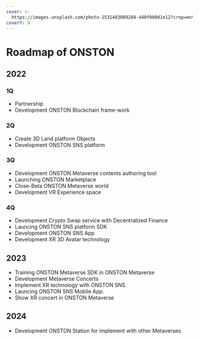 ```yaml
---
cover: >-
  https://images.unsplash.com/photo-1531403009284-440f080d1e12?crop=entropy&cs=srgb&fm=jpg&ixid=MnwxOTcwMjR8MHwxfHNlYXJjaHw2fHxyb2FkbWFwfGVufDB8fHx8MTYzOTQxOTI1NQ&ixlib=rb-1.2.1&q=85
coverY: 0
---
```


# Roadmap of ONSTON

## 2022

### 1Q

* Partnership
* Development ONSTON Blockchain frame-work

### 2Q

* Create 3D Land platform Objects
* Development ONSTON SNS platform

### 3Q

* Development ONSTON Metaverse contents authoring tool
* Launching ONSTON Marketplace
* Close-Beta ONSTON Metaverse world
* Development VR Experience space

### 4Q

* Development Crypto Swap service with Decentralized Finance
* Launcing ONSTON SNS platform SDK
* Development ONSTON SNS App
* Development XR 3D Avatar technology

## 2023

* Training ONSTON Metaverse SDK in ONSTON Metaverse
* Development Metaverse Concerts
* Implement XR technology with ONSTON SNS
* Launcing ONSTON SNS Mobile App.
* Show XR concert in ONSTON Metaverse

## 2024

* Development ONSTON Station for implement with other Metaverses
